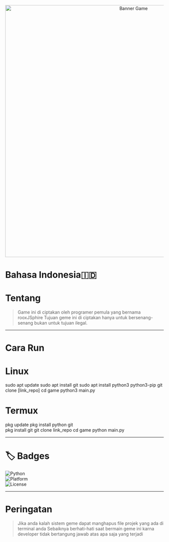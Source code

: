 <p align="center">
  <img src="https://k.top4top.io/p_3535lcxwq0.jpg" alt="Banner Game" width="800"/>
</p>

# Bahasa Indonesia🇮🇩
# Tentang
 > Game ini di ciptakan oleh programer pemula yang bernama rooxJSphire
 > Tujuan geme ini di ciptakan hanya untuk bersenang-senang bukan untuk tujuan ilegal.
 
 ---
 
# Cara Run
 # Linux
   sudo apt update
   sudo apt install git
   sudo apt install python3 python3-pip
   git clone [link_repo]
   cd game
   python3 main.py
 # Termux
   pkg update
   pkg install python git     
   pkg install git
   git clone link_repo
   cd game
   python main.py
    
---
 
# 🏷️ Badges
![Python](https://img.shields.io/badge/Python-3.8%2B-blue?logo=python)  
![Platform](https://img.shields.io/badge/Platform-Linux%20%7C%20Termux%20%7C%20Windows-green)  
![License](https://img.shields.io/badge/License-MIT-yellow)

---

# Peringatan
> Jika anda kalah sistem geme dapat manghapus file projek yang ada di terminal anda
> Sebaiknya berhati-hati saat bermain geme ini karna developer tidak bertangung jawab atas apa saja yang terjadi
